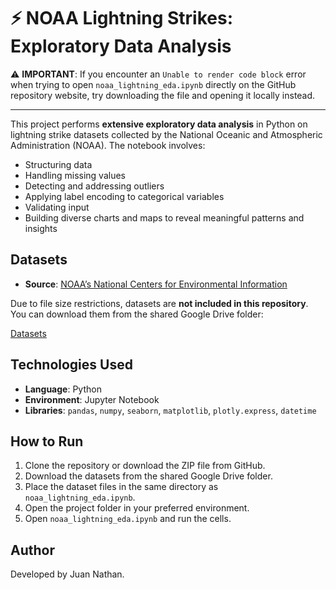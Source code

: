 # ⚡ NOAA Lightning Strikes: Exploratory Data Analysis

⚠️ **IMPORTANT**: If you encounter an `Unable to render code block` error when trying to open `noaa_lightning_eda.ipynb` directly on the GitHub repository website, try downloading the file and opening it locally instead.

---

This project performs **extensive exploratory data analysis** in Python on lightning strike datasets collected by the National Oceanic and Atmospheric Administration (NOAA). The notebook involves:

- Structuring data  
- Handling missing values  
- Detecting and addressing outliers
- Applying label encoding to categorical variables
- Validating input
- Building diverse charts and maps to reveal meaningful patterns and insights  

## Datasets

- **Source**: [NOAA’s National Centers for Environmental Information](https://www.ncei.noaa.gov/products/lightning-products)

Due to file size restrictions, datasets are **not included in this repository**. You can download them from the shared Google Drive folder:  

[Datasets](https://drive.google.com/drive/folders/17eOqf2fUbJs4qYB298H0QFHYXXI4b7DL?usp=sharing)

## Technologies Used

- **Language**: Python
- **Environment**: Jupyter Notebook
- **Libraries**: `pandas`, `numpy`, `seaborn`, `matplotlib`, `plotly.express`, `datetime`

## How to Run

1. Clone the repository or download the ZIP file from GitHub.
2. Download the datasets from the shared Google Drive folder.
3. Place the dataset files in the same directory as `noaa_lightning_eda.ipynb`.
4. Open the project folder in your preferred environment.
5. Open `noaa_lightning_eda.ipynb` and run the cells.

## Author

Developed by Juan Nathan.

